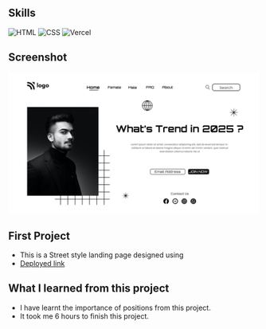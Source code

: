 ## Skills
![HTML](https://img.shields.io/badge/HTML5-E34F26?style=for-the-badge&logo=html5&logoColor=white) 
![CSS](https://img.shields.io/badge/CSS3-1572B6?style=for-the-badge&logo=css3&logoColor=white)
![Vercel](https://img.shields.io/badge/Vercel-000000?style=for-the-badge&logo=vercel&logoColor=white) 

## Screenshot
![Project screenshot](./1.png)

## First Project
- This is a Street style landing page designed using
- [Deployed link](https://robin-project-1.vercel.app/)

## What I learned from this project
- I have learnt the importance of positions from this project.
- It took me 6 hours to finish this project.